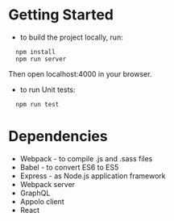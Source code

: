 # Getting Started
- to build the project locally, run:
```
  npm install
  npm run server
```
Then open localhost:4000 in your browser.

- to run Unit tests:
```
  npm run test
```

# Dependencies
- Webpack - to compile .js and .sass files
- Babel - to convert ES6 to ES5
- Express - as Node.js application framework
- Webpack server
- GraphQL 
- Appolo client 
- React